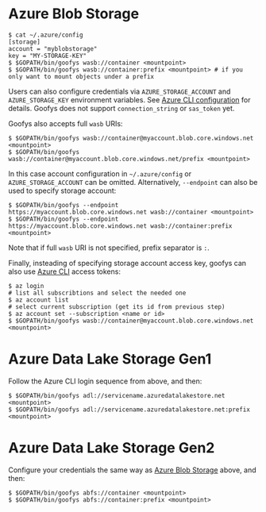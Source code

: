 # Azure Blob Storage

```ShellSession
$ cat ~/.azure/config
[storage]
account = "myblobstorage"
key = "MY-STORAGE-KEY"
$ $GOPATH/bin/goofys wasb://container <mountpoint>
$ $GOPATH/bin/goofys wasb://container:prefix <mountpoint> # if you only want to mount objects under a prefix
```

Users can also configure credentials via `AZURE_STORAGE_ACCOUNT` and
`AZURE_STORAGE_KEY` environment variables. See [Azure CLI configuration](https://docs.microsoft.com/en-us/cli/azure/azure-cli-configuration?view=azure-cli-latest#cli-configuration-values-and-environment-variables) for details. Goofys does not support `connection_string` or `sas_token` yet.

Goofys also accepts full `wasb` URIs:
```ShellSession
$ $GOPATH/bin/goofys wasb://container@myaccount.blob.core.windows.net <mountpoint>
$ $GOPATH/bin/goofys wasb://container@myaccount.blob.core.windows.net/prefix <mountpoint>
```

In this case account configuration in `~/.azure/config` or `AZURE_STORAGE_ACCOUNT` can be omitted. Alternatively, `--endpoint` can also be used to specify storage account:

```ShellSession
$ $GOPATH/bin/goofys --endpoint https://myaccount.blob.core.windows.net wasb://container <mountpoint>
$ $GOPATH/bin/goofys --endpoint https://myaccount.blob.core.windows.net wasb://container:prefix <mountpoint>
```

Note that if full `wasb` URI is not specified, prefix separator is `:`.

Finally, insteading of specifying storage account access key, goofys
can also use [Azure
CLI](https://docs.microsoft.com/en-us/cli/azure/install-azure-cli?view=azure-cli-latest)
access tokens:

```ShellSession
$ az login
# list all subscribtions and select the needed one
$ az account list
# select current subscription (get its id from previous step)
$ az account set --subscription <name or id>
$ $GOPATH/bin/goofys wasb://container@myaccount.blob.core.windows.net <mountpoint>
```

# Azure Data Lake Storage Gen1

Follow the Azure CLI login sequence from above, and then:

```ShellSession
$ $GOPATH/bin/goofys adl://servicename.azuredatalakestore.net <mountpoint>
$ $GOPATH/bin/goofys adl://servicename.azuredatalakestore.net:prefix <mountpoint>
```

# Azure Data Lake Storage Gen2

Configure your credentials the same way as [Azure Blob Storage](https://github.com/scaleoutsean/goofys/blob/master/README-azure.md#azure-blob-storage) above, and then:

```ShellSession
$ $GOPATH/bin/goofys abfs://container <mountpoint>
$ $GOPATH/bin/goofys abfs://container:prefix <mountpoint>
```
